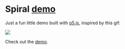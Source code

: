 # Spiral [demo](https://chetcorcos.com/spiral)

Just a fun little demo built with [p5.js](http://p5js.org/), inspired by this gif:

![](http://i.imgur.com/7YNW1p0.gifv)

Check out the [demo](https://chetcorcos.com/spiral).
